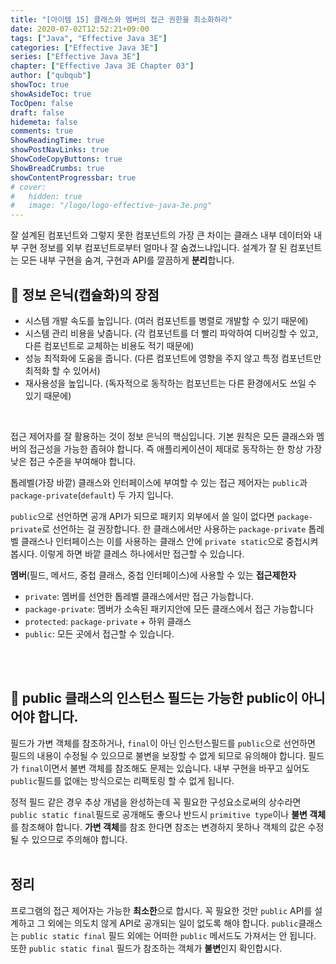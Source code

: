 ```yaml
---
title: "[아이템 15] 클래스와 멤버의 접근 권한을 최소화하라"
date: 2020-07-02T12:52:21+09:00
tags: ["Java", "Effective Java 3E"]
categories: ["Effective Java 3E"]
series: ["Effective Java 3E"]
chapter: ["Effective Java 3E Chapter 03"]
author: ["qubqub"]
showToc: true
showAsideToc: true
TocOpen: false
draft: false
hidemeta: false
comments: true
ShowReadingTime: true
showPostNavLinks: true
ShowCodeCopyButtons: true
ShowBreadCrumbs: true
showContentProgressbar: true
# cover:
#   hidden: true
#   image: "/logo/logo-effective-java-3e.png"
---
```

잘 설계된 컴포넌트와 그렇지 못한 컴포넌트의 가장 큰 차이는 클래스 내부 데이터와 내부 구현 정보를 외부 컴포넌트로부터 얼마나 잘 숨겼느냐입니다. 설계가 잘 된 컴포넌트는 모든 내부 구현을 숨겨, 구현과 API를 깔끔하게 **분리**합니다.
<br>

## 📌 정보 은닉(캡슐화)의 장점
- 시스템 개발 속도를 높입니다. (여러 컴포넌트를 병렬로 개발할 수 있기 때문에)
- 시스템 관리 비용을 낮춥니다. (각 컴포넌트를 더 빨리 파악하여 디버깅할 수 있고, 다른 컴포넌트로 교체하는 비용도 적기 때문에)
- 성능 최적화에 도움을 줍니다. (다른 컴포넌트에 영향을 주지 않고 특정 컴포넌트만 최적화 할 수 있어서)
- 재사용성을 높입니다. (독자적으로 동작하는 컴포넌트는 다른 환경에서도 쓰일 수 있기 때문에)
<br>

접근 제어자를 잘 활용하는 것이 정보 은닉의 핵심입니다. 기본 원칙은 모든 클래스와 멤버의 접근성을 가능한 좁혀야 합니다. 즉 애플리케이션이 제대로 동작하는 한 항상 가장 낮은 접근 수준을 부여해야 합니다.

톱레벨(가장 바깥) 클래스와 인터페이스에 부여할 수 있는 접근 제어자는 `public`과 `package-private`(`default`) 두 가지 입니다.

`public`으로 선언하면 공개 API가 되므로 패키지 외부에서 쓸 일이 없다면 `package-private`로 선언하는 걸 권장합니다. 한 클래스에서만 사용하는 `package-private` 톱레벨 클래스나 인터페이스는 이를 사용하는 클래스 안에 `private static`으로 중첩시켜봅시다. 이렇게 하면 바깥 클레스 하나에서만 접근할 수 있습니다.
<br>

**멤버**(필드, 메서드, 중첩 클래스, 중첩 인터페이스)에 사용할 수 있는 **접근제한자**

- `private`: 멤버를 선언한 톱레벨 클래스에서만 접근 가능합니다.
- `package-private`: 멤버가 소속된 패키지안에 모든 클래스에서 접근 가능합니다
- `protected`: `package-private` + 하위  클래스
- `public`: 모든 곳에서 접근할 수 있습니다.
<br>
<br>

## 📌 public 클래스의 인스턴스 필드는 가능한 public이 아니어야 합니다.

필드가 가변 객체를 참조하거나, `final`이 아닌 인스턴스필드를 `public`으로 선언하면 필드의 내용이 수정될 수 있으므로 불변을 보장할 수 없게 되므로 유의해야 합니다. 필드가 `final`이면서 불변 객체를 참조해도 문제는 있습니다. 내부 구현을 바꾸고 싶어도 `public`필드를 없애는 방식으로는 리팩토링 할 수 없게 됩니다.

정적 필드 같은 경우 추상 개념을 완성하는데 꼭 필요한 구성요소로써의 상수라면 `public static final`필드로 공개해도 좋으나 반드시 `primitive type`이나 **불변 객체**를 참조해야 합니다. **가변 객체**를 참조 한다면 참조는 변경하지 못하나 객체의 값은 수정될 수 있으므로 주의해야 합니다.
<br>
<br>

## <i class="user-fa-av-new-releases" aria-hidden="true"></i> 정리
프로그램의 접근 제어자는 가능한 **최소한**으로 합시다. 꼭 필요한 것만 `public` API를 설계하고 그 외에는 의도치 않게 API로 공개되는 일이 없도록 해야 합니다. `public`클래스는 `public static final` 필드 외에는 어떠한 `public` 메서드도 가져서는 안 됩니다. 또한 `public static final` 필드가 참조하는 객체가 **불변**인지 확인합시다.
